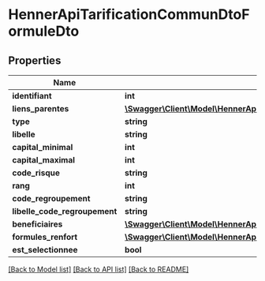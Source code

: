 # HennerApiTarificationCommunDtoFormuleDto

## Properties
Name | Type | Description | Notes
------------ | ------------- | ------------- | -------------
**identifiant** | **int** |  | [optional] 
**liens_parentes** | [**\Swagger\Client\Model\HennerApiTarificationCommunDtoLienParenteDto[]**](HennerApiTarificationCommunDtoLienParenteDto.md) |  | [optional] 
**type** | **string** |  | [optional] 
**libelle** | **string** |  | [optional] 
**capital_minimal** | **int** |  | [optional] 
**capital_maximal** | **int** |  | [optional] 
**code_risque** | **string** |  | [optional] 
**rang** | **int** |  | [optional] 
**code_regroupement** | **string** |  | [optional] 
**libelle_code_regroupement** | **string** |  | [optional] 
**beneficiaires** | [**\Swagger\Client\Model\HennerApiTarificationCommunDtoBeneficiaireDto[]**](HennerApiTarificationCommunDtoBeneficiaireDto.md) |  | [optional] 
**formules_renfort** | [**\Swagger\Client\Model\HennerApiTarificationCommunDtoFormuleDto[]**](HennerApiTarificationCommunDtoFormuleDto.md) |  | [optional] 
**est_selectionnee** | **bool** |  | [optional] 

[[Back to Model list]](../README.md#documentation-for-models) [[Back to API list]](../README.md#documentation-for-api-endpoints) [[Back to README]](../README.md)


